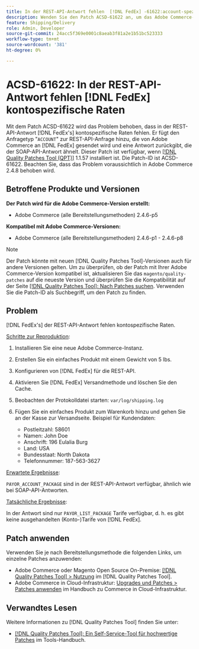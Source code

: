```yaml
---
title: In der REST-API-Antwort fehlen  [!DNL FedEx] -61622:account-spezifische Raten
description: Wenden Sie den Patch ACSD-61622 an, um das Adobe Commerce-Problem zu beheben [!DNL FedEx]  bei dem kontospezifische Raten in der REST-API-Antwort fehlen.
feature: Shipping/Delivery
role: Admin, Developer
source-git-commit: 24acc5f369e0001c8aeab3f81a2e1b51bc523333
workflow-type: tm+mt
source-wordcount: '381'
ht-degree: 0%

---
```


# ACSD-61622: In der REST-API-Antwort fehlen [!DNL FedEx] kontospezifische Raten

Mit dem Patch ACSD-61622 wird das Problem behoben, dass in der REST-API-Antwort [!DNL FedEx's] kontospezifische Raten fehlen. Er fügt den Anfragetyp &quot;`ACCOUNT`&quot; zur REST-API-Anfrage hinzu, die von Adobe Commerce an [!DNL FedEx] gesendet wird und eine Antwort zurückgibt, die der SOAP-API-Antwort ähnelt. Dieser Patch ist verfügbar, wenn [[!DNL Quality Patches Tool (QPT)]](/help/tools/quality-patches-tool/quality-patches-tool-to-self-serve-quality-patches.md) 1.1.57 installiert ist. Die Patch-ID ist ACSD-61622. Beachten Sie, dass das Problem voraussichtlich in Adobe Commerce 2.4.8 behoben wird.

## Betroffene Produkte und Versionen

**Der Patch wird für die Adobe Commerce-Version erstellt:**

* Adobe Commerce (alle Bereitstellungsmethoden) 2.4.6-p5

**Kompatibel mit Adobe Commerce-Versionen:**

* Adobe Commerce (alle Bereitstellungsmethoden) 2.4.6-p1 - 2.4.6-p8

>[!NOTE]
>
>Der Patch könnte mit neuen [!DNL Quality Patches Tool]-Versionen auch für andere Versionen gelten. Um zu überprüfen, ob der Patch mit Ihrer Adobe Commerce-Version kompatibel ist, aktualisieren Sie das `magento/quality-patches` auf die neueste Version und überprüfen Sie die Kompatibilität auf der Seite [[!DNL Quality Patches Tool]: Nach Patches suchen](https://experienceleague.adobe.com/tools/commerce-quality-patches/index.html?lang=de). Verwenden Sie die Patch-ID als Suchbegriff, um den Patch zu finden.

## Problem

[!DNL FedEx's] der REST-API-Antwort fehlen kontospezifische Raten.

<u>Schritte zur Reproduktion</u>:

1. Installieren Sie eine neue Adobe Commerce-Instanz.
1. Erstellen Sie ein einfaches Produkt mit einem Gewicht von 5 lbs.
1. Konfigurieren von [!DNL FedEx] für die REST-API.
1. Aktivieren Sie [!DNL FedEx] Versandmethode und löschen Sie den Cache.
1. Beobachten der Protokolldatei starten: `var/log/shipping.log`
1. Fügen Sie ein einfaches Produkt zum Warenkorb hinzu und gehen Sie an der Kasse zur Versandseite. Beispiel für Kundendaten:

   * Postleitzahl: 58601
   * Namen: John Doe
   * Anschrift: 196 Eulalia Burg
   * Land: USA
   * Bundesstaat: North Dakota
   * Telefonnummer: 187-563-3627

<u>Erwartete Ergebnisse</u>:

`PAYOR_ACCOUNT_PACKAGE` sind in der REST-API-Antwort verfügbar, ähnlich wie bei SOAP-API-Antworten.

<u>Tatsächliche Ergebnisse</u>:

In der Antwort sind nur `PAYOR_LIST_PACKAGE` Tarife verfügbar, d. h. es gibt keine ausgehandelten (Konto-)Tarife von [!DNL FedEx].

## Patch anwenden

Verwenden Sie je nach Bereitstellungsmethode die folgenden Links, um einzelne Patches anzuwenden:

* Adobe Commerce oder Magento Open Source On-Premise: [[!DNL Quality Patches Tool] > Nutzung](/help/tools/quality-patches-tool/usage.md) im [!DNL Quality Patches Tool].
* Adobe Commerce in Cloud-Infrastruktur: [Upgrades und Patches > Patches anwenden](https://experienceleague.adobe.com/docs/commerce-cloud-service/user-guide/develop/upgrade/apply-patches.html?lang=de) im Handbuch zu Commerce in Cloud-Infrastruktur.

## Verwandtes Lesen

Weitere Informationen zu [!DNL Quality Patches Tool] finden Sie unter:

* [[!DNL Quality Patches Tool]: Ein Self-Service-Tool für hochwertige Patches](/help/tools/quality-patches-tool/quality-patches-tool-to-self-serve-quality-patches.md) im Tools-Handbuch.
